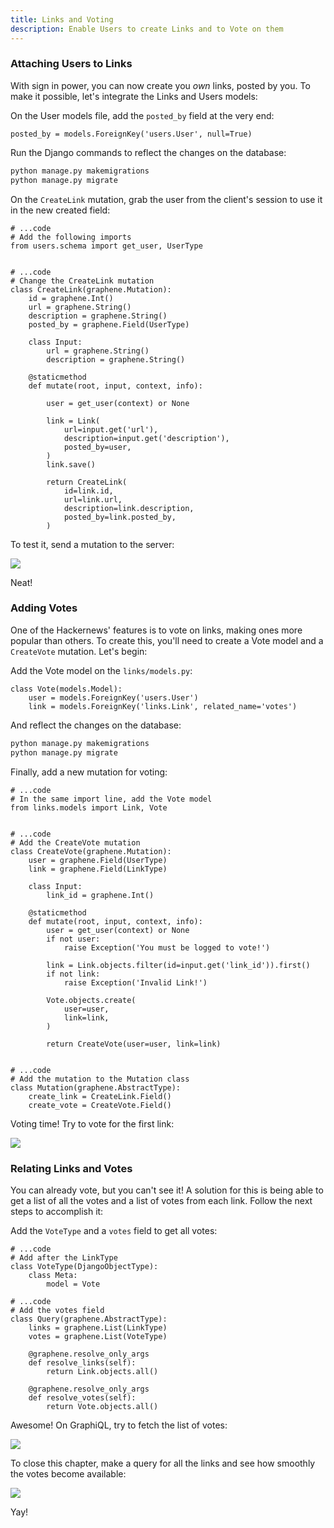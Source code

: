 ```yaml
---
title: Links and Voting
description: Enable Users to create Links and to Vote on them
---
```


### Attaching Users to Links
With sign in power, you can now create you *own* links, posted by you. To make it possible, let's integrate the Links and Users models:

<Instruction>

On the User models file, add the `posted_by` field at the very end:

```python(path=".../graphql-python/hackernews/links/models.py")
posted_by = models.ForeignKey('users.User', null=True)
```

</Instruction>

<Instruction>

Run the Django commands to reflect the changes on the database:

```bash
python manage.py makemigrations
python manage.py migrate
```

</Instruction>

<Instruction>

On the `CreateLink` mutation, grab the user from the client's session to use it in the new created field:

```python(path=".../graphql-python/hackernews/links/schema.py")
# ...code
# Add the following imports
from users.schema import get_user, UserType


# ...code
# Change the CreateLink mutation
class CreateLink(graphene.Mutation):
    id = graphene.Int()
    url = graphene.String()
    description = graphene.String()
    posted_by = graphene.Field(UserType)

    class Input:
        url = graphene.String()
        description = graphene.String()

    @staticmethod
    def mutate(root, input, context, info):

        user = get_user(context) or None

        link = Link(
            url=input.get('url'),
            description=input.get('description'),
            posted_by=user,
        )
        link.save()

        return CreateLink(
            id=link.id,
            url=link.url,
            description=link.description,
            posted_by=link.posted_by,
        )
```

</Instruction>

To test it, send a mutation to the server:

![](http://i.imgur.com/9JMnRWf.png)

Neat!

### Adding Votes
One of the Hackernews' features is to vote on links, making ones more popular than others. To create this, you'll need to create a Vote model and a `CreateVote` mutation. Let's begin:

<Instruction>

Add the Vote model on the `links/models.py`:

```python(path=".../graphql-python/hackernews/links/schema.py")
class Vote(models.Model):
    user = models.ForeignKey('users.User')
    link = models.ForeignKey('links.Link', related_name='votes')
```

</Instruction>

<Instruction>

And reflect the changes on the database:

```bash
python manage.py makemigrations
python manage.py migrate
```

</Instruction>

<Instruction>

Finally, add a new mutation for voting:

```python(path=".../graphql-python/hackernews/links/schema.py")
# ...code
# In the same import line, add the Vote model
from links.models import Link, Vote


# ...code
# Add the CreateVote mutation
class CreateVote(graphene.Mutation):
    user = graphene.Field(UserType)
    link = graphene.Field(LinkType)

    class Input:
        link_id = graphene.Int()

    @staticmethod
    def mutate(root, input, context, info):
        user = get_user(context) or None
        if not user:
            raise Exception('You must be logged to vote!')

        link = Link.objects.filter(id=input.get('link_id')).first()
        if not link:
            raise Exception('Invalid Link!')

        Vote.objects.create(
            user=user,
            link=link,
        )

        return CreateVote(user=user, link=link)


# ...code
# Add the mutation to the Mutation class
class Mutation(graphene.AbstractType):
    create_link = CreateLink.Field()
    create_vote = CreateVote.Field()
```

</Instruction>

Voting time! Try to vote for the first link:

![](http://i.imgur.com/ih72ZmP.png)

### Relating Links and Votes
You can already vote, but you can't see it! A solution for this is being able to get a list of all the votes and a list of votes from each link. Follow the next steps to accomplish it:

<Instruction>

Add the `VoteType` and a `votes` field to get all votes:

```python(path=".../graphql-python/hackernews/links/schema.py")
# ...code
# Add after the LinkType
class VoteType(DjangoObjectType):
    class Meta:
        model = Vote
```

</Instruction>

<Instruction>

```python(path=".../graphql-python/hackernews/links/schema.py")
# ...code
# Add the votes field
class Query(graphene.AbstractType):
    links = graphene.List(LinkType)
    votes = graphene.List(VoteType)

    @graphene.resolve_only_args
    def resolve_links(self):
        return Link.objects.all()

    @graphene.resolve_only_args
    def resolve_votes(self):
        return Vote.objects.all()
```

</Instruction>

Awesome! On GraphiQL, try to fetch the list of votes:

![](http://i.imgur.com/mkb5w1z.png)

To close this chapter, make a query for all the links and see how smoothly the votes become available:

![](http://i.imgur.com/uGMWHxV.png)

Yay!
